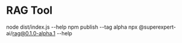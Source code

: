 # RAG Tool

node dist/index.js --help
npm publish --tag alpha
npx @superexpert-ai/rag@0.1.0-alpha.1 --help